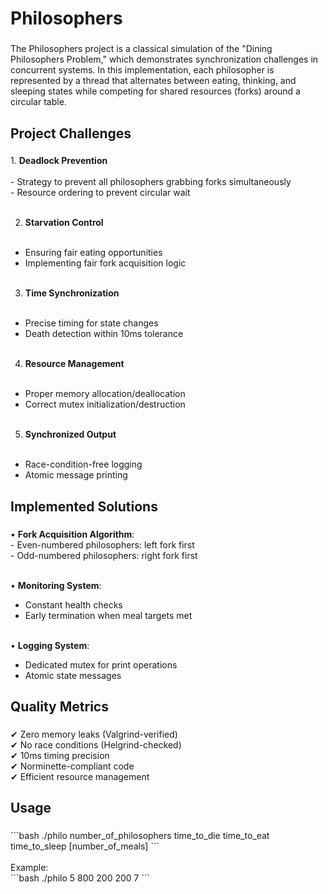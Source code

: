<h1 align="left">Philosophers</h1>

###

<p align="left">The Philosophers project is a classical simulation of the "Dining Philosophers Problem," which demonstrates synchronization challenges in concurrent systems. In this implementation, each philosopher is represented by a thread that alternates between eating, thinking, and sleeping states while competing for shared resources (forks) around a circular table.</p>

###

<h2 align="left">Project Challenges</h2>

###

<p align="left">
1. <strong>Deadlock Prevention</strong><br><br>
- Strategy to prevent all philosophers grabbing forks simultaneously<br>
- Resource ordering to prevent circular wait<br><br>

2. <strong>Starvation Control</strong><br><br>
- Ensuring fair eating opportunities<br>
- Implementing fair fork acquisition logic<br><br>

3. <strong>Time Synchronization</strong><br><br>
- Precise timing for state changes<br>
- Death detection within 10ms tolerance<br><br>

4. <strong>Resource Management</strong><br><br>
- Proper memory allocation/deallocation<br>
- Correct mutex initialization/destruction<br><br>

5. <strong>Synchronized Output</strong><br><br>
- Race-condition-free logging<br>
- Atomic message printing</p>

###

<h2 align="left">Implemented Solutions</h2>

###

<p align="left">
• <strong>Fork Acquisition Algorithm</strong>:<br>
- Even-numbered philosophers: left fork first<br>
- Odd-numbered philosophers: right fork first<br><br>

• <strong>Monitoring System</strong>:<br>
- Constant health checks<br>
- Early termination when meal targets met<br><br>

• <strong>Logging System</strong>:<br>
- Dedicated mutex for print operations<br>
- Atomic state messages</p>

###

<h2 align="left">Quality Metrics</h2>

###

<p align="left">
✔ Zero memory leaks (Valgrind-verified)<br>
✔ No race conditions (Helgrind-checked)<br>
✔ 10ms timing precision<br>
✔ Norminette-compliant code<br>
✔ Efficient resource management</p>

###

<h2 align="left">Usage</h2>

###

<p align="left">```bash
./philo number_of_philosophers time_to_die time_to_eat time_to_sleep [number_of_meals]
```<br><br>
Example:<br>
```bash
./philo 5 800 200 200 7
```</p>

